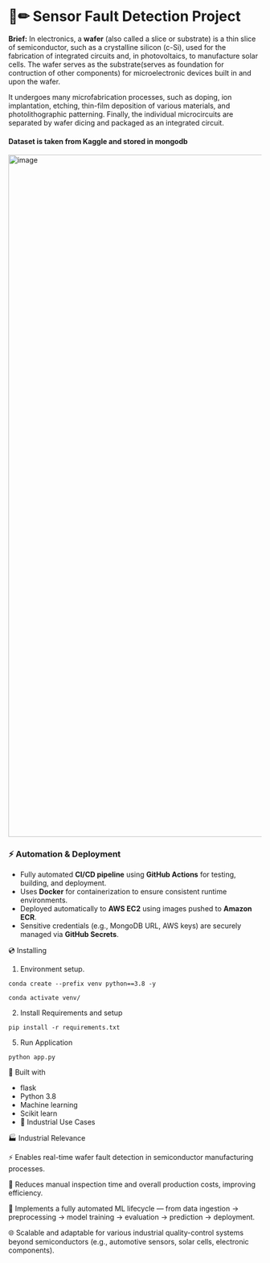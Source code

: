 # 📄✏ Sensor Fault Detection Project
**Brief:** In electronics, a **wafer** (also called a slice or substrate) is a thin slice of semiconductor, such as a crystalline silicon (c-Si), used for the fabrication of integrated circuits and, in photovoltaics, to manufacture solar cells. The wafer serves as the substrate(serves as foundation for contruction of other components) for microelectronic devices built in and upon the wafer. 

It undergoes many microfabrication processes, such as doping, ion implantation, etching, thin-film deposition of various materials, and photolithographic patterning. Finally, the individual microcircuits are separated by wafer dicing and packaged as an integrated circuit.

#### Dataset is taken from Kaggle and stored in mongodb

<img width="2164" height="1356" alt="image" src="https://github.com/user-attachments/assets/e3920c76-3aa0-4e14-bbb9-b75242eb39c6" />
 

### ⚡ Automation & Deployment
- Fully automated **CI/CD pipeline** using **GitHub Actions** for testing, building, and deployment.  
- Uses **Docker** for containerization to ensure consistent runtime environments.  
- Deployed automatically to **AWS EC2** using images pushed to **Amazon ECR**.  
- Sensitive credentials (e.g., MongoDB URL, AWS keys) are securely managed via **GitHub Secrets**.



💿 Installing
1. Environment setup.
```
conda create --prefix venv python==3.8 -y
```
```
conda activate venv/
````
2. Install Requirements and setup
```
pip install -r requirements.txt
```
5. Run Application
```
python app.py
```

🔧 Built with
- flask
- Python 3.8
- Machine learning
- Scikit learn
- 🏦 Industrial Use Cases

🏭 Industrial Relevance

⚡ Enables real-time wafer fault detection in semiconductor manufacturing processes.

🔧 Reduces manual inspection time and overall production costs, improving efficiency.

🤖 Implements a fully automated ML lifecycle — from data ingestion → preprocessing → model training → evaluation → prediction → deployment.

🌐 Scalable and adaptable for various industrial quality-control systems beyond semiconductors (e.g., automotive sensors, solar cells, electronic components).
